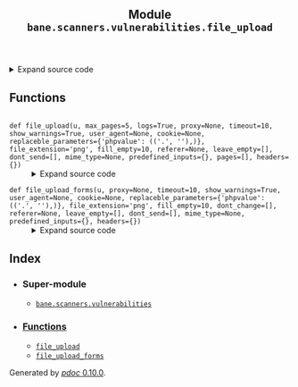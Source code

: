 <body>
<main>
<article id="content">
<header>
<h1 class="title">Module <code>bane.scanners.vulnerabilities.file_upload</code></h1>
</header>
<section id="section-intro">
<details class="source">
<summary>
<span>Expand source code</span>
</summary>
<pre><code class="python">from bane.scanners.vulnerabilities.utils import *


def file_upload_forms(
    u,
    proxy=None,
    timeout=10,
    show_warnings=True,
    user_agent=None,
    cookie=None,
    replaceble_parameters={&#34;phpvalue&#34;: ((&#34;.&#34;, &#34;&#34;),)},
    file_extension=&#34;png&#34;,
    fill_empty=10,
    dont_change=[],
    referer=None,
    leave_empty=[],
    dont_send=[],
    mime_type=None,
    predefined_inputs={},
    headers={}
):
    l = []
    result=[]
    x = forms_parser(
        u, proxy=proxy, timeout=timeout, user_agent=user_agent, cookie=cookie
    )
    fos = get_upload_form(x)
    for fo in fos:
        d, f = setup_to_submit(
            form_filler(
                fo,
                &#34;&#34;,
                &#34;&#34;,
                mime_type=mime_type,
                file_extension=file_extension,
                predefined_inputs=predefined_inputs,
                leave_empty=leave_empty,
                dont_change=dont_change,
                dont_send=dont_send
            )
        )
        for x in d:
            for y in replaceble_parameters:
                if x == y:
                    for z in replaceble_parameters[y]:
                        d[x] = d[x].replace(z[0], z[1])
        if not referer or len(referer) == 0:
            referer = u
        for j in f:
            l.append(f[j][0])
        if user_agent:
            h = {&#34;User-Agent&#34;: user_agent}
        else:
            h = {&#34;User-Agent&#34;: random.choice(ua)}
        if &#34;application/json&#34; in fo[&#34;enctype&#34;]:
            d = json.dumps(d)
        h.update({&#34;cookie&#34;: cookie})
        h.update(
            {
                &#34;Referer&#34;: referer,
                &#34;Origin&#34;: referer.split(&#34;://&#34;)[0]
                + &#34;://&#34;
                + referer.split(&#34;://&#34;)[1].split(&#34;/&#34;)[0],
            }
        )
        h.update(headers)
        try:
            r = requests.Session().post(
                fo[&#34;action&#34;], data=d, files=f, proxies=proxy, timeout=timeout, headers=h,verify=False,
            )
            if (
                r.status_code == 200
                and not any(i in r.text for i in l)
                and any(
                    i in r.text.lower() for i in [&#34;only accept&#34;, &#34;invalid&#34;,&#34;not valid&#34;,&#34;not a valid&#34;, &#34;unacceptable&#34;,&#34;not allowed&#34;,&#34;not accepted&#34;,&#34;not acceptable&#34;]
                )
            ):
                pass#result.append({&#34;form&#34;:fo,&#34;vulnerable&#34;: False, &#39;status&#39;:&#34;Unacceptable file extension&#34;})
            elif all(i in r.text for i in l):
                result.append({&#34;form&#34;:fo,&#34;vulnerable&#34;:True, &#39;status&#39;:&#34;Found all data&#34;})
            elif r.status_code == 200 and any(i in r.text for i in l):
                if show_warnings == True:
                    print(
                        &#34;Warning: HTTP Status Code: 200 , but we didn&#39;t find some of our submitted data, so it&#39;s probably vulnerable but they are saved somewhere else..\nPlease check manually by visiting the form again&#34;
                    )
                result.append({&#34;form&#34;:fo,&#34;vulnerable&#34;:True, &#39;status&#39;:&#34;HTTP Status Code: 200 , but we didn&#39;t find some of our submitted data, so it&#39;s probably vulnerable but they are saved somewhere else..\nPlease check manually by visiting the form again&#34;
                    })
            elif r.status_code == 200 and not any(i in r.text for i in l):
                if show_warnings == True:
                    print(
                        &#34;Warning: HTTP Status Code: 200 , but we didn&#39;t find our submitted data, so it&#39;s probably vulnerable but they are saved somewhere else..\nPlease check manually by visiting the form again&#34;
                    )
                result.append({&#34;form&#34;:fo,&#34;vulnerable&#34;: True, &#39;status&#39;:&#34;HTTP Status Code: 200 , but we didn&#39;t find our submitted data, so it&#39;s probably vulnerable but they are saved somewhere else..\nPlease check manually by visiting the form again&#34;})
        except Exception as ex:
            #raise(ex)
            pass#result.append({&#34;form&#34;:fo,&#34;vulnerable&#34;: False, &#39;status&#39;:&#34;Found no data and Status Code NOT: 200&#34;})
    return result



def file_upload(
    u,
    max_pages=5,
    logs=True,
    proxy=None,
    timeout=10,
    show_warnings=True,
    user_agent=None,
    cookie=None,
    replaceble_parameters={&#34;phpvalue&#34;: ((&#34;.&#34;, &#34;&#34;),)},
    file_extension=&#34;png&#34;,
    fill_empty=10,
    referer=None,
    leave_empty=[],
    dont_send=[],
    mime_type=None,
    predefined_inputs={},
    pages=[],
    headers={}
):
    l=[]
    if pages==[]:
        pages=spider_url(u,cookie=cookie,max_pages=max_pages,timeout=timeout,user_agent=user_agent,proxy=proxy)
    for x in pages:
        if logs==True:
            print(&#39;\n\nPage: {}\n&#39;.format(x))
        result=file_upload_forms(x,
                                proxy=proxy,
                                timeout=timeout,
                                show_warnings=show_warnings,
                                user_agent=user_agent,
                                cookie=cookie,
                                replaceble_parameters=replaceble_parameters,
                                file_extension=file_extension,
                                fill_empty=fill_empty,
                                referer=referer,
                                leave_empty=leave_empty,
                                dont_send=dont_send,
                                mime_type=mime_type,
                                predefined_inputs=predefined_inputs,
                                headers=headers)
        #result={&#39;vulnerable&#39;:result[0],&#39;status&#39;:result[1]}
        if logs==True:
            for r in result:
                print(r)
        if result!=[]:
            l.append({&#39;page&#39;:x,&#39;result&#39;:result})
    return  l#[x for x in l if x[&#39;result&#39;][&#39;vulnerable&#39;]!=False]</code></pre>
</details>
</section>
<section>
</section>
<section>
</section>
<section>
<h2 class="section-title" id="header-functions">Functions</h2>
<dl>
<dt id="bane.scanners.vulnerabilities.file_upload.file_upload"><code class="name flex">
<span>def <span class="ident">file_upload</span></span>(<span>u, max_pages=5, logs=True, proxy=None, timeout=10, show_warnings=True, user_agent=None, cookie=None, replaceble_parameters={'phpvalue': (('.', ''),)}, file_extension='png', fill_empty=10, referer=None, leave_empty=[], dont_send=[], mime_type=None, predefined_inputs={}, pages=[], headers={})</span>
</code></dt>
<dd>
<div class="desc"></div>
<details class="source">
<summary>
<span>Expand source code</span>
</summary>
<pre><code class="python">def file_upload(
    u,
    max_pages=5,
    logs=True,
    proxy=None,
    timeout=10,
    show_warnings=True,
    user_agent=None,
    cookie=None,
    replaceble_parameters={&#34;phpvalue&#34;: ((&#34;.&#34;, &#34;&#34;),)},
    file_extension=&#34;png&#34;,
    fill_empty=10,
    referer=None,
    leave_empty=[],
    dont_send=[],
    mime_type=None,
    predefined_inputs={},
    pages=[],
    headers={}
):
    l=[]
    if pages==[]:
        pages=spider_url(u,cookie=cookie,max_pages=max_pages,timeout=timeout,user_agent=user_agent,proxy=proxy)
    for x in pages:
        if logs==True:
            print(&#39;\n\nPage: {}\n&#39;.format(x))
        result=file_upload_forms(x,
                                proxy=proxy,
                                timeout=timeout,
                                show_warnings=show_warnings,
                                user_agent=user_agent,
                                cookie=cookie,
                                replaceble_parameters=replaceble_parameters,
                                file_extension=file_extension,
                                fill_empty=fill_empty,
                                referer=referer,
                                leave_empty=leave_empty,
                                dont_send=dont_send,
                                mime_type=mime_type,
                                predefined_inputs=predefined_inputs,
                                headers=headers)
        #result={&#39;vulnerable&#39;:result[0],&#39;status&#39;:result[1]}
        if logs==True:
            for r in result:
                print(r)
        if result!=[]:
            l.append({&#39;page&#39;:x,&#39;result&#39;:result})
    return  l#[x for x in l if x[&#39;result&#39;][&#39;vulnerable&#39;]!=False]</code></pre>
</details>
</dd>
<dt id="bane.scanners.vulnerabilities.file_upload.file_upload_forms"><code class="name flex">
<span>def <span class="ident">file_upload_forms</span></span>(<span>u, proxy=None, timeout=10, show_warnings=True, user_agent=None, cookie=None, replaceble_parameters={'phpvalue': (('.', ''),)}, file_extension='png', fill_empty=10, dont_change=[], referer=None, leave_empty=[], dont_send=[], mime_type=None, predefined_inputs={}, headers={})</span>
</code></dt>
<dd>
<div class="desc"></div>
<details class="source">
<summary>
<span>Expand source code</span>
</summary>
<pre><code class="python">def file_upload_forms(
    u,
    proxy=None,
    timeout=10,
    show_warnings=True,
    user_agent=None,
    cookie=None,
    replaceble_parameters={&#34;phpvalue&#34;: ((&#34;.&#34;, &#34;&#34;),)},
    file_extension=&#34;png&#34;,
    fill_empty=10,
    dont_change=[],
    referer=None,
    leave_empty=[],
    dont_send=[],
    mime_type=None,
    predefined_inputs={},
    headers={}
):
    l = []
    result=[]
    x = forms_parser(
        u, proxy=proxy, timeout=timeout, user_agent=user_agent, cookie=cookie
    )
    fos = get_upload_form(x)
    for fo in fos:
        d, f = setup_to_submit(
            form_filler(
                fo,
                &#34;&#34;,
                &#34;&#34;,
                mime_type=mime_type,
                file_extension=file_extension,
                predefined_inputs=predefined_inputs,
                leave_empty=leave_empty,
                dont_change=dont_change,
                dont_send=dont_send
            )
        )
        for x in d:
            for y in replaceble_parameters:
                if x == y:
                    for z in replaceble_parameters[y]:
                        d[x] = d[x].replace(z[0], z[1])
        if not referer or len(referer) == 0:
            referer = u
        for j in f:
            l.append(f[j][0])
        if user_agent:
            h = {&#34;User-Agent&#34;: user_agent}
        else:
            h = {&#34;User-Agent&#34;: random.choice(ua)}
        if &#34;application/json&#34; in fo[&#34;enctype&#34;]:
            d = json.dumps(d)
        h.update({&#34;cookie&#34;: cookie})
        h.update(
            {
                &#34;Referer&#34;: referer,
                &#34;Origin&#34;: referer.split(&#34;://&#34;)[0]
                + &#34;://&#34;
                + referer.split(&#34;://&#34;)[1].split(&#34;/&#34;)[0],
            }
        )
        h.update(headers)
        try:
            r = requests.Session().post(
                fo[&#34;action&#34;], data=d, files=f, proxies=proxy, timeout=timeout, headers=h,verify=False,
            )
            if (
                r.status_code == 200
                and not any(i in r.text for i in l)
                and any(
                    i in r.text.lower() for i in [&#34;only accept&#34;, &#34;invalid&#34;,&#34;not valid&#34;,&#34;not a valid&#34;, &#34;unacceptable&#34;,&#34;not allowed&#34;,&#34;not accepted&#34;,&#34;not acceptable&#34;]
                )
            ):
                pass#result.append({&#34;form&#34;:fo,&#34;vulnerable&#34;: False, &#39;status&#39;:&#34;Unacceptable file extension&#34;})
            elif all(i in r.text for i in l):
                result.append({&#34;form&#34;:fo,&#34;vulnerable&#34;:True, &#39;status&#39;:&#34;Found all data&#34;})
            elif r.status_code == 200 and any(i in r.text for i in l):
                if show_warnings == True:
                    print(
                        &#34;Warning: HTTP Status Code: 200 , but we didn&#39;t find some of our submitted data, so it&#39;s probably vulnerable but they are saved somewhere else..\nPlease check manually by visiting the form again&#34;
                    )
                result.append({&#34;form&#34;:fo,&#34;vulnerable&#34;:True, &#39;status&#39;:&#34;HTTP Status Code: 200 , but we didn&#39;t find some of our submitted data, so it&#39;s probably vulnerable but they are saved somewhere else..\nPlease check manually by visiting the form again&#34;
                    })
            elif r.status_code == 200 and not any(i in r.text for i in l):
                if show_warnings == True:
                    print(
                        &#34;Warning: HTTP Status Code: 200 , but we didn&#39;t find our submitted data, so it&#39;s probably vulnerable but they are saved somewhere else..\nPlease check manually by visiting the form again&#34;
                    )
                result.append({&#34;form&#34;:fo,&#34;vulnerable&#34;: True, &#39;status&#39;:&#34;HTTP Status Code: 200 , but we didn&#39;t find our submitted data, so it&#39;s probably vulnerable but they are saved somewhere else..\nPlease check manually by visiting the form again&#34;})
        except Exception as ex:
            #raise(ex)
            pass#result.append({&#34;form&#34;:fo,&#34;vulnerable&#34;: False, &#39;status&#39;:&#34;Found no data and Status Code NOT: 200&#34;})
    return result</code></pre>
</details>
</dd>
</dl>
</section>
<section>
</section>
</article>
<nav id="sidebar">
<h1>Index</h1>
<div class="toc">
<ul></ul>
</div>
<ul id="index">
<li><h3>Super-module</h3>
<ul>
<li><code><a title="bane.scanners.vulnerabilities" href="index.md">bane.scanners.vulnerabilities</a></code></li>
</ul>
</li>
<li><h3><a href="#header-functions">Functions</a></h3>
<ul class="">
<li><code><a title="bane.scanners.vulnerabilities.file_upload.file_upload" href="#bane.scanners.vulnerabilities.file_upload.file_upload">file_upload</a></code></li>
<li><code><a title="bane.scanners.vulnerabilities.file_upload.file_upload_forms" href="#bane.scanners.vulnerabilities.file_upload.file_upload_forms">file_upload_forms</a></code></li>
</ul>
</li>
</ul>
</nav>
</main>
<footer id="footer">
<p>Generated by <a href="https://pdoc3.github.io/pdoc" title="pdoc: Python API documentation generator"><cite>pdoc</cite> 0.10.0</a>.</p>
</footer>
</body>
</html>